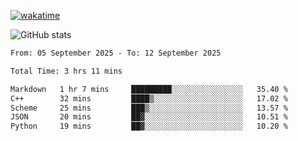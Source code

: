 [![wakatime](https://wakatime.com/badge/user/ef685785-b2de-4416-b5c6-df540c453238.svg)](https://wakatime.com/@ef685785-b2de-4416-b5c6-df540c453238)

![GitHub stats](https://github-readme-stats.vercel.app/api?username=songhahaha66)
<!--START_SECTION:waka-->

```txt
From: 05 September 2025 - To: 12 September 2025

Total Time: 3 hrs 11 mins

Markdown   1 hr 7 mins     █████████░░░░░░░░░░░░░░░░   35.40 %
C++        32 mins         ████▒░░░░░░░░░░░░░░░░░░░░   17.02 %
Scheme     25 mins         ███▒░░░░░░░░░░░░░░░░░░░░░   13.57 %
JSON       20 mins         ██▓░░░░░░░░░░░░░░░░░░░░░░   10.51 %
Python     19 mins         ██▓░░░░░░░░░░░░░░░░░░░░░░   10.20 %
```

<!--END_SECTION:waka-->
